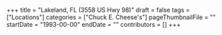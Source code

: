 +++
title = "Lakeland, FL (3558 US Hwy 98)"
draft = false
tags = ["Locations"]
categories = ["Chuck E. Cheese's"]
pageThumbnailFile = ""
startDate = "1993-00-00"
endDate = ""
contributors = []
+++
